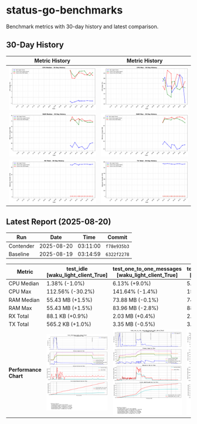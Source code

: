 # status-go-benchmarks

Benchmark metrics with 30-day history and latest comparison.

## 30-Day History

| Metric History                                         | Metric History                                     |
|--------------------------------------------------------|----------------------------------------------------|
| ![cpu_median_history.png](docs/cpu_median_history.png) | ![cpu_max_history.png](docs/cpu_max_history.png)   |
| ![ram_median_history.png](docs/ram_median_history.png) | ![ram_max_history.png](docs/ram_max_history.png)   |
| ![rx_total_history.png](docs/rx_total_history.png)     | ![tx_total_history.png](docs/tx_total_history.png) |

## Latest Report (2025-08-20)

| Run       | Date       | Time     | Commit      |
|-----------|------------|----------|-------------|
| Contender | 2025-08-20 | 03:11:00 | `f78e935b3` |
| Baseline  | 2025-08-19 | 03:14:59 | `6322f2278` |

| Metric                | test_idle<br>[waku_light_client_True]                                                                                            | test_one_to_one_messages<br>[waku_light_client_True]                                                                                                           | test_one_to_one_messages<br>[waku_light_client_False]                                                                                                            |
|-----------------------|----------------------------------------------------------------------------------------------------------------------------------|----------------------------------------------------------------------------------------------------------------------------------------------------------------|------------------------------------------------------------------------------------------------------------------------------------------------------------------|
| CPU Median            | 1.38% (-1.0%)                                                                                                                    | 6.13% (+9.0%)                                                                                                                                                  | 5.66% (-7.6%)                                                                                                                                                    |
| CPU Max               | 112.56% (-30.2%)                                                                                                                 | 141.64% (-1.4%)                                                                                                                                                | 153.67% (+8.0%)                                                                                                                                                  |
| RAM Median            | 55.43 MB (+1.5%)                                                                                                                 | 73.88 MB (-0.1%)                                                                                                                                               | 74.57 MB (-1.5%)                                                                                                                                                 |
| RAM Max               | 55.43 MB (+1.5%)                                                                                                                 | 83.96 MB (-2.8%)                                                                                                                                               | 88.46 MB (-2.7%)                                                                                                                                                 |
| RX Total              | 88.1 KB (+0.9%)                                                                                                                  | 2.03 MB (+0.4%)                                                                                                                                                | 2.01 MB (+2.6%)                                                                                                                                                  |
| TX Total              | 565.2 KB (+1.0%)                                                                                                                 | 3.35 MB (-0.5%)                                                                                                                                                | 3.78 MB (+0.0%)                                                                                                                                                  |
| **Performance Chart** | ![test_idle[waku_light_client_True]](benchmarks/20250820T031100_f78e935b3/test_idle[waku_light_client_True]-20250820-030352.png) | ![test_one_to_one_messages[waku_light_client_True]](benchmarks/20250820T031100_f78e935b3/test_one_to_one_messages[waku_light_client_True]-20250820-031017.png) | ![test_one_to_one_messages[waku_light_client_False]](benchmarks/20250820T031100_f78e935b3/test_one_to_one_messages[waku_light_client_False]-20250820-030703.png) |
